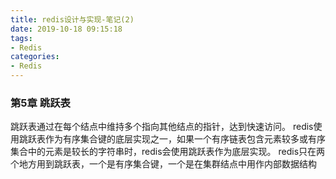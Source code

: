 ```yaml
---
title: redis设计与实现-笔记(2)
date: 2019-10-18 09:15:18
tags:
- Redis
categories:
- Redis
---
```


### 第5章 跳跃表
跳跃表通过在每个结点中维持多个指向其他结点的指针，达到快速访问。
redis使用跳跃表作为有序集合键的底层实现之一，如果一个有序链表包含元素较多或有序集合中的元素是较长的字符串时，redis会使用跳跃表作为底层实现。
redis只在两个地方用到跳跃表，一个是有序集合键，一个是在集群结点中用作内部数据结构
```C

```